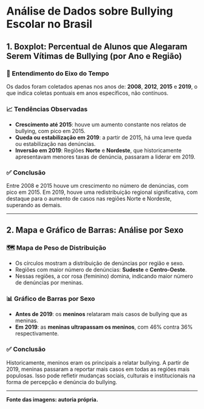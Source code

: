 
# Análise de Dados sobre Bullying Escolar no Brasil

## 1. Boxplot: Percentual de Alunos que Alegaram Serem Vítimas de Bullying (por Ano e Região)

### 🧩 Entendimento do Eixo do Tempo
Os dados foram coletados apenas nos anos de: **2008**, **2012**, **2015** e **2019**, o que indica coletas pontuais em anos específicos, não contínuos.

### 📈 Tendências Observadas
- **Crescimento até 2015**: houve um aumento constante nos relatos de bullying, com pico em 2015.
- **Queda ou estabilização em 2019**: a partir de 2015, há uma leve queda ou estabilização nas denúncias.
- **Inversão em 2019**: Regiões **Norte** e **Nordeste**, que historicamente apresentavam menores taxas de denúncia, passaram a liderar em 2019.

### ✅ Conclusão
Entre 2008 e 2015 houve um crescimento no número de denúncias, com pico em 2015. Em 2019, houve uma redistribuição regional significativa, com destaque para o aumento de casos nas regiões Norte e Nordeste, superando as demais.

---

## 2. Mapa e Gráfico de Barras: Análise por Sexo

### 🗺️ Mapa de Peso de Distribuição
- Os círculos mostram a distribuição de denúncias por região e sexo.
- Regiões com maior número de denúncias: **Sudeste** e **Centro-Oeste**.
- Nessas regiões, a cor rosa (feminino) domina, indicando maior número de denúncias por meninas.

### 📊 Gráfico de Barras por Sexo
- **Antes de 2019**: os **meninos** relataram mais casos de bullying que as meninas.
- **Em 2019**: as **meninas ultrapassam os meninos**, com 46% contra 36% respectivamente.

### ✅ Conclusão
Historicamente, meninos eram os principais a relatar bullying. A partir de 2019, meninas passaram a reportar mais casos em todas as regiões mais populosas. Isso pode refletir mudanças sociais, culturais e institucionais na forma de percepção e denúncia do bullying.

---

**Fonte das imagens: autoria própria.**
